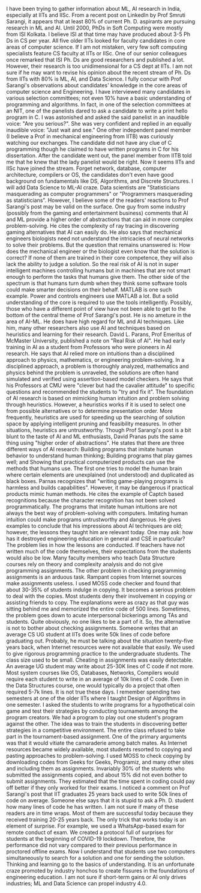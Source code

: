 I have been trying to gather information about ML, AI research in India, especially at IITs and IISc. From a recent post on LinkedIn by Prof Smruti 
Sarangi, it appears that at least 80% of current Ph. D. aspirants are pursuing research in ML and AI. Until 2000, PhDs in Soft Computing were mostly from 
ISI Kolkata. I believe ISI at that time may have produced about 3-5 Ph Ds in CS per year. All five older IITs looked for faculty candidates in core areas 
of computer science. If I am not mistaken, very few soft computing specialists feature CS faculty at IITs or IISc. One of our senior colleagues once 
remarked that ISI Ph. Ds are good researchers and published a lot. However, their research is too unidimensional for a CS dept at IITs. I am not sure if he 
may want to revise his opinion about the recent stream of Ph. Ds from IITs with 80% is ML, AI, and Data Science.
I fully concur with Prof Sarangi's observations about candidates' knowledge in the core areas of computer science and Engineering. I have interviewed many 
candidates in various selection committees; not even 10% have a basic understanding of programming and algorithms. In fact, in one of the selection 
committees at an NIT, one of the panelists dared to ask a candidate to write a print hello program in C. I was astonished and asked the said panelist in an 
inaudible voice: "Are you serious?". She was very confident and replied in an equally inaudible voice: "Just wait and see." One other independent panel 
member (I believe a Prof in mechanical engineering from IITB) was curiously watching our exchanges. The candidate did not have any clue of C programming 
though he claimed to have written programs in C for his dissertation. After the candidate went out, the panel member from IITB told me that he knew that 
the lady panelist would be right. Now it seems IITs and IISc have joined the stream.
 Forget network, database, computer architecture, compilers or OS, the candidates don't even have good background on fundamentals like DS, Algorithms, and 
Discrete Structures.
I will add Data Science to ML-AI craze. Data scientists are "Statisticians masquerading as computer programmers" or "Programmers masquerading as statisticians". However, I believe some of the readers' reactions to Prof Sarangi's post may be valid on the surface. One guy from some industry (possibly from the gaming and entertainment business) comments that AI and ML provide a higher order of abstractions that can aid in more complex problem-solving. He cites the complexity of ray tracing in discovering gaming alternatives that AI can easily do. He also says that mechanical engineers biologists need not understand the intricacies of neural networks to solve their problems. But the question that remains unanswered is:
How does the mechanical engineer or the biologist even know that the solution is correct?
If none of them are trained in their core competence, they will also lack the ability to judge a solution. So the real risk of AI is not in super intelligent machines controlling humans but in machines that are not smart enough to perform the tasks that humans give them. The other side of the spectrum is that humans turn dumb when they think some software tools could make smarter decisions on their behalf.
 MATLAB is one such example. Power and controls engineers use MATLAB a lot. But a solid understanding of the core is required to use the tools intelligently. Possibly, those who have a different point of view have not been able to get to the bottom of the central theme of Prof Sarangi's post. He is no ameture in the area of AI-ML. He does have high regard for ML and AI techniques. Like him, many other researchers also use AI and techniques based on heuristics and learning for their research.
David L. Parans, Prof Emeritus of McMaster University, published a note on "Real Risk of AI". He had early training in AI as a student from Professors who were pioneers in AI research. He says that AI relied more on intuitions than a disciplined approach to physics, mathematics, or engineering problem-solving. In a disciplined approach, a problem is thoroughly analyzed, mathematics and physics behind the problem is unraveled, the solutions are often hand simulated and verified using assertion-based model checkers. He says that his Professors at CMU were "clever but had the cavalier attitude" to specific questions and recommended the students to "try and fix it". The foundation of AI research is based on mimicking human intuition and problem solving through heuristics. However, a heuristics works if it is used to select one from possible alternatives or to determine presentation order. More frequently, heuristics are used for speeding up the searching of solution space by applying intelligent pruning and feasibility measures. In other situations, heuristics are untrustworthy. Though Prof Sarangi's post is a bit blunt to the taste of AI and ML enthusiasts, David Pranas puts the same thing using "higher order of abstractions". He states that there are three different ways of AI research:
Building programs that imitate human behavior to understand human thinking;
Building programs that play games well; and
Showing that practical computerized products can use the methods that humans use.
The first one tries to model the human brain where certain elements are unexplained (not understood) and duplicated as black boxes. Parnas recognizes that 
"writing game-playing programs is harmless and builds capabilities". However, it may be dangerous if practical products mimic human methods. He cites the 
example of Captch based recognitions because the character recognition has not been solved programmatically. The programs that imitate human intuitions are 
not always the best way of problem-solving with computers. Imitating human intuition could make programs untrustworthy and dangerous. He gives examples to 
conclude that his impressions about AI techniques are old; however, the lessons they taught him are relevant today.
One may ask: how has it destroyed engineering education in general and CSE in particular? The problem lies in how the lessons are conducted. If teachers 
have not written much of the code themselves, their  expectations from the students would also be low. Many faculty members who teach Data Structure 
courses rely on theory and complexity analysis and do not give programming assignments. The other problem in checking programming assignments is an arduous 
task. Rampant copies from Internet sources make assignments useless. I used MOSS code checker and found that about 30-35% of students indulge in copying. 
It becomes a serious problem to deal with the copies. Most students deny their involvement in copying or assisting friends to copy. The explanations were 
as crazy as that guy was sitting behind me and memorized the entire code of 500 lines. Sometimes, the problem goes down to acute interpersonal bickerings 
among TAs and students. Quite obviously, no one likes to be a part of it. So, the alternative is not to bother about checking assignments.
Someone writes that an average CS UG student at IITs does write 50k lines of code before graduating out. Probably, he must be talking about the situation 
twenty-five years back, when Internet resources were not available that easily. We used to give rigorous programming practice to the undergraduate 
students. The class size used to be small. Cheating in assignments was easily detectable. An average UG student may write about 25-30K lines of C code if 
not more. Most system courses like OS, Databases, Networks, Compilers would require each student to write in an average of 10k lines of C code. Even in the 
Data Structures course, one would typically do a project that often required 5-7k lines. It is not true these days. I remember spending two semesters at 
one of the older IITs where I taught Design of Algorithms in one semester. I asked the students to write programs for a hypothetical coin game and test 
their strategies by conducting tournaments among the program creators. We had a program to play out one student's program against the other. The idea was 
to train the students in discovering better strategies in a competitive environment. The entire class refused to take part in the tournament-based 
assignment. One of the primary arguments was that it would vitiate the camaraderie among batch mates.
As Internet resources became widely available, most students resorted to copying and pasting approaches to problem-solving. I used MOSS to check copying by 
downloading codes from Geeks for Geeks, Programiz, and many other sites and including them as assignments. Invariably 30% of the students who submitted the 
assignments copied, and about 15% did not even bother to submit assignments. They estimated that the time spent in coding could pay off better if they only 
worked for their exams. I noticed a comment on Prof Sarangi's post that IIT graduates 25 years back used to write 50k lines of code on average. Someone 
else says that it is stupid to ask a Ph. D. student how many lines of code he has written. I am not sure if many of these readers are in time wraps. Most 
of them are successful today because they received training 20-25 years back. The only trick that works today is an element of surprise. For example, we 
used a WhatsApp-based exam for remote conduct of exam. We created a protocol full of surprises for students at the beginning of COVID-19 lockdown. 
Therefore, the performance did not vary compared to their previous performance in proctored offline exams. Now I understand that students use two computers 
simultaneously to search for a solution and one for sending the solution. Thinking and learning go to the basics of understanding.
It is an unfortunate craze promoted by industry honchos to create fissures in the foundations of engineering education. I am not sure if short-term gains 
or AI only drives industries; ML and Data Science can propel industry 4.0.
